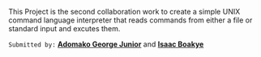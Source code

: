 This Project is the second collaboration work to create a simple UNIX command language interpreter that reads commands from either a file or standard input and excutes them.



```Submitted by:```
[**Adomako George Junior**](https://github.com/flashbat51) and [**Isaac Boakye**](https://github.com/isaacBkye)
